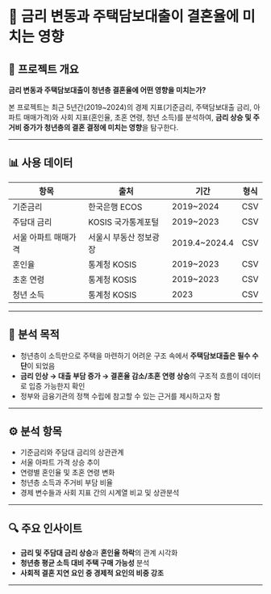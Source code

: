 # 📘 금리 변동과 주택담보대출이 결혼율에 미치는 영향

## 📝 프로젝트 개요
**금리 변동과 주택담보대출이 청년층 결혼율에 어떤 영향을 미치는가?**

본 프로젝트는 최근 5년간(2019~2024)의 경제 지표(기준금리, 주택담보대출 금리, 아파트 매매가격)와 사회 지표(혼인율, 초혼 연령, 청년 소득)를 분석하여, **금리 상승 및 주거비 증가가 청년층의 결혼 결정에 미치는 영향**을 탐구한다.

---

## 📊 사용 데이터

| 항목 | 출처 | 기간 | 형식 |
|------|------|------|------|
| 기준금리 | 한국은행 ECOS | 2019~2024 | CSV |
| 주담대 금리 | KOSIS 국가통계포털 | 2019~2023 | CSV |
| 서울 아파트 매매가격 | 서울시 부동산 정보광장 | 2019.4~2024.4 | CSV |
| 혼인율 | 통계청 KOSIS | 2019~2023 | CSV |
| 초혼 연령 | 통계청 KOSIS | 2019~2023 | CSV |
| 청년 소득 | 통계청 KOSIS | 2023 | CSV |

---

## 🎯 분석 목적

- 청년층이 소득만으로 주택을 마련하기 어려운 구조 속에서 **주택담보대출은 필수 수단**이 되었음  
- **금리 인상 → 대출 부담 증가 → 결혼율 감소/초혼 연령 상승**의 구조적 흐름이 데이터로 입증 가능한지 확인  
- 정부와 금융기관의 정책 수립에 참고할 수 있는 근거를 제시하고자 함

---

## ⚙️ 분석 항목

- 기준금리와 주담대 금리의 상관관계
- 서울 아파트 가격 상승 추이
- 연령별 혼인율 및 초혼 연령 변화
- 청년층 소득과 주거비 부담 비율
- 경제 변수들과 사회 지표 간의 시계열 비교 및 상관분석

---

## 🔍 주요 인사이트

- **금리 및 주담대 금리 상승**과 **혼인율 하락**의 관계 시각화
- **청년층 평균 소득 대비 주택 구매 가능성** 분석
- **사회적 결혼 지연 요인 중 경제적 요인의 비중 강조**



---



